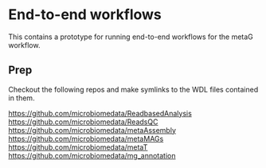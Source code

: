 # End-to-end workflows

This contains a prototype for running end-to-end workflows for the metaG workflow.

## Prep

Checkout the following repos and make symlinks to the WDL files contained in them.

https://github.com/microbiomedata/ReadbasedAnalysis
https://github.com/microbiomedata/ReadsQC
https://github.com/microbiomedata/metaAssembly
https://github.com/microbiomedata/metaMAGs
https://github.com/microbiomedata/metaT
https://github.com/microbiomedata/mg_annotation

